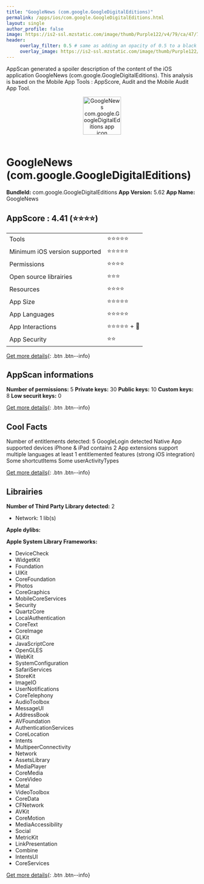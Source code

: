 ```yaml
---
title: "GoogleNews (com.google.GoogleDigitalEditions)"
permalink: /apps/ios/com.google.GoogleDigitalEditions.html
layout: single
author_profile: false
image: https://is2-ssl.mzstatic.com/image/thumb/Purple122/v4/79/ca/47/79ca4736-89f4-ffd9-ce63-ae9131f49ea8/logo_google_news_color-0-1x_U007emarketing-0-0-0-6-0-0-0-0-85-220.png/512x512bb.jpg
header: 
     overlay_filter: 0.5 # same as adding an opacity of 0.5 to a black background
     overlay_image: https://is2-ssl.mzstatic.com/image/thumb/Purple122/v4/79/ca/47/79ca4736-89f4-ffd9-ce63-ae9131f49ea8/logo_google_news_color-0-1x_U007emarketing-0-0-0-6-0-0-0-0-85-220.png/512x512bb.jpg
---
```

AppScan generated a spoiler description of the content of the iOS application GoogleNews (com.google.GoogleDigitalEditions). This analysis is based on the Mobile App Tools : AppScore, Audit and the Mobile Audit App Tool.

  
  
<div style="text-align: center;"><img src="https://is2-ssl.mzstatic.com/image/thumb/Purple122/v4/79/ca/47/79ca4736-89f4-ffd9-ce63-ae9131f49ea8/logo_google_news_color-0-1x_U007emarketing-0-0-0-6-0-0-0-0-85-220.png/512x512bb.jpg" width="100" height="100" alt="GoogleNews com.google.GoogleDigitalEditions app icon"></div></br>
  
# GoogleNews (com.google.GoogleDigitalEditions)

**BundleId:** com.google.GoogleDigitalEditions
**App Version:** 5.62
**App Name:** GoogleNews


## AppScore : 4.41 (⭐️⭐️⭐️⭐️) 

<table>
<tr><td> Tools </td><td> ⭐️⭐️⭐️⭐️⭐️ </td></tr>
<tr><td> Minimum iOS version supported </td><td> ⭐️⭐️⭐️⭐️⭐️ </td></tr>
<tr><td> Permissions </td><td> ⭐️⭐️⭐️⭐️ </td></tr>
<tr><td> Open source librairies </td><td> ⭐️⭐️⭐️ </td></tr>
<tr><td> Resources </td><td> ⭐️⭐️⭐️⭐️ </td></tr>
<tr><td> App Size </td><td> ⭐️⭐️⭐️⭐️⭐️ </td></tr>
<tr><td> App Languages </td><td> ⭐️⭐️⭐️⭐️⭐️ </td></tr>
<tr><td> App Interactions </td><td> ⭐️⭐️⭐️⭐️⭐️ + 🌟 </td></tr>
<tr><td> App Security </td><td> ⭐️⭐️ </td></tr>
</table>

[Get more details](/pricing.html){: .btn .btn--info}  
  
## AppScan informations 

**Number of permissions:** 5
**Private keys:** 30
**Public keys:** 10
**Custom keys:** 8
**Low securit keys:** 0
  
[Get more details](/pricing.html){: .btn .btn--info}

## Cool Facts

Number of entitlements detected: 5
GoogleLogin detected
Native App
supported devices iPhone & iPad
contains 2 App extensions
support multiple languages
at least 1 entitlemented features (strong iOS integration)
Some shortcutItems 
Some userActivityTypes
  
[Get more details](/pricing.html){: .btn .btn--info}

## Librairies 
**Number of Third Party Library detected:** 2
- Network: 1 lib(s)

**Apple dylibs:**


**Apple System Library Frameworks:**
- DeviceCheck
- WidgetKit
- Foundation
- UIKit
- CoreFoundation
- Photos
- CoreGraphics
- MobileCoreServices
- Security
- QuartzCore
- LocalAuthentication
- CoreText
- CoreImage
- GLKit
- JavaScriptCore
- OpenGLES
- WebKit
- SystemConfiguration
- SafariServices
- StoreKit
- ImageIO
- UserNotifications
- CoreTelephony
- AudioToolbox
- MessageUI
- AddressBook
- AVFoundation
- AuthenticationServices
- CoreLocation
- Intents
- MultipeerConnectivity
- Network
- AssetsLibrary
- MediaPlayer
- CoreMedia
- CoreVideo
- Metal
- VideoToolbox
- CoreData
- CFNetwork
- AVKit
- CoreMotion
- MediaAccessibility
- Social
- MetricKit
- LinkPresentation
- Combine
- IntentsUI
- CoreServices


  
[Get more details](/pricing.html){: .btn .btn--info}

